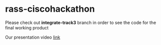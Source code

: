# rass-ciscohackathon

Please check out **integrate-track3** branch in order to see the code for the final working product

Our presentation video [link](https://drive.google.com/file/d/1w91x7lRUdYx2VCGBB-TfzMZYUb9oA-bS/view?usp=sharing)
